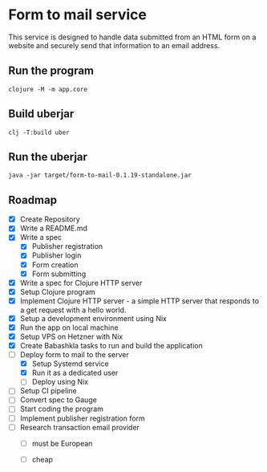 # Form to mail service

This service is designed to handle data submitted from an HTML form on a website and securely send that information to an email address.

## Run the program

``` shell
clojure -M -m app.core
```

## Build uberjar

``` shell
clj -T:build uber
```

## Run the uberjar

``` shell
java -jar target/form-to-mail-0.1.19-standalone.jar
```

## Roadmap

- [x] Create Repository
- [x] Write a README.md
- [x] Write a spec
  - [x] Publisher registration
  - [x] Publisher login
  - [x] Form creation
  - [x] Form submitting

- [x] Write a spec for Clojure HTTP server
- [x] Setup Clojure program
- [x] Implement Clojure HTTP server - a simple HTTP server that responds to a get request with a hello world.
- [x] Setup a development environment using Nix
- [x] Run the app on local machine
- [x] Setup VPS on Hetzner with Nix
- [x] Create Babashkla tasks to run and build the application
- [ ] Deploy form to mail to the server
  - [x] Setup Systemd service
  - [x] Run it as a dedicated user
  - [ ] Deploy using Nix

- [ ] Setup CI pipeline
- [ ] Convert spec to Gauge
- [ ] Start coding the program
- [ ] Implement publisher registration form
- [ ] Research transaction email provider
  - [ ] must be European
  - [ ] cheap

